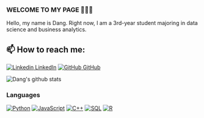 ### WELCOME TO MY PAGE 👋👋👋
Hello, my name is Dang. Right now, I am a 3rd-year student majoring in data science and business analytics.<br>
## 📫 How to reach me: 

[![Linkedin](https://i.stack.imgur.com/gVE0j.png) LinkedIn](https://www.linkedin.com/in/minhdangtc/) [![GitHub](https://i.stack.imgur.com/tskMh.png) GitHub](https://github.com/minhdang206/)

![Dang's github stats](https://github-readme-stats-git-masterrstaa-rickstaa.vercel.app/api?username=minhdang206&show_icons=true&theme=tokyonight&hide=contribs,prs,issues)

### Languages
[![Python](https://img.shields.io/badge/python-black?style=for-the-badge&logo=python)](https://github.com/minhdang206)
[![JavaScript](https://img.shields.io/badge/javascript-black?style=for-the-badge&logo=javascript)](https://github.com/minhdang206)
[![C++](https://img.shields.io/badge/c++-black?style=for-the-badge&logo=cplusplus)](https://github.com/minhdang206)
[![SQL](https://img.shields.io/badge/sql-black?style=for-the-badge&logo=mysql)](https://github.com/minhdang206)
[![R](https://img.shields.io/badge/r-black?style=for-the-badge&logo=r)](https://github.com/minhdang206)

